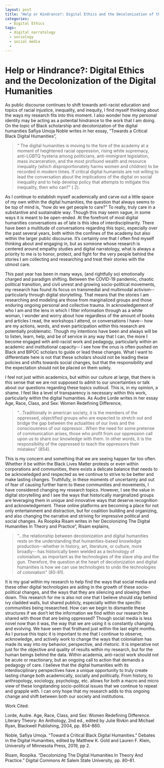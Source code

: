 ```yaml
---
layout: post
title: "Help or Hindrance?: Digital Ethics and the Decolonization of the Digital Humanities"
categories:
  - Digital Ethics
tags:
  - digital narratology
  - sociology
  - social media
  - 
---
```

# Help or Hindrance?: Digital Ethics and the Decolonization of the Digital Humanities

As public discourse continues to shift towards anti-racist education and topics of racial injustice, inequality, and inequity, I find myself thinking about the ways my research fits into this moment. I also wonder how my personal identity may be acting as a potential hindrance to the work that I am doing. On the topic of Black scholarship and decolonization of the digital humanities Safiya Umoja Noble writes in her essay, “Towards a Critical Black Digital Humanities”, 

>“ The digital humanities is moving to the fore of the academy at a moment of heightened racial oppression, rising white supremacy, anti-LGBTQ hysteria among politicians, anti-immigrant legislation, mass incarceration, and the most profound wealth and resource inequality (which disproportionately harms women and children) to be recorded in modern times. If critical digital humanists are not willing to lead the conversation about the implications of the digital on social inequality and to help develop policy that attempts to mitigate this inequality, then who can?” ( 2).
 
 As I continue to establish myself academically and carve out a little space of my own within the digital humanities, the question that always seems to be top of mind is, “how do we get people to care?” To really, truly care in a substantive and sustainable way. Though this may seem vague, in some ways it is meant to be open-ended. At the forefront of most digital humanities conversations as of late is this idea of interdisciplinarity. There have been a multitude of conversations regarding this topic, especially over the past several years, both within the confines of the academy but also within the larger public discourse. It’s certainly one that I often find myself thinking about and engaging in, but as someone whose research is centered around empathy studies and digital narratology, what is always a priority to me is to honor, protect, and fight for the very people behind the stories I am collecting and researching and treat their stories with the utmost care.
 
This past year has been in many ways, (and rightfully so) emotionally charged and paradigm shifting. Between the COVID-19 pandemic, chaotic political transition, and civil unrest and growing socio-political movements, my research has found its focus on transmedial and multimodal activism-- particularly through digital storytelling. That means that the stories I am researching and modeling are those from marginalized groups and those enduring ongoing personal and collective trauma. In acknowledgement of who I am and the lens in which I filter information through as a white woman, I wonder and worry about how regardless of the amount of books and articles I read, the workshops I attend, or conversations I have-- how are my actions, words, and even participation within this research are potentially problematic. Though my intentions have been and always will be to listen, learn, help, and be of service in any way that I can, the more I become engaged with anti-racist work and pedagogy, particularly within an academic and institutional capacity-- I see how the onus is often pushed on Black and BIPOC scholars to guide or lead these changes. What I want to differentiate here is not that these scholars should not be leading these policies and shifts towards social changes, but that the responsibility and the expectation should not be placed on them solely. 

I feel not just within academics, but within our culture at large, that there is this sense that we are not supposed to admit to our uncertainties or talk about our questions regarding these topics outloud. This is, in my opinion, a shame. I feel like a level of transparency is necessary within this work, particularly within the digital humanities. As Audre Lorde writes in her essay Age, Race, Class, and Sex: Women Redefining Difference,

>“...Traditionally in american society, it is the members of the oppressed, objectified groups who are expected to stretch out and bridge the gap between the actualities of our lives and the consciousness of our oppressor...When the need for some pretense of communication arises, those who profit from our oppression call upon us to share our knowledge with them. In other words, it is the responsibility of the oppressed to teach the oppressors their mistakes” (854).

This is my concern and something that we are seeing happen far too often. Whether it be within the Black Lives Matter protests or even within corporations and communities, there exists a delicate balance that needs to be acknowledged and respected as we continue to strive to be better and make lasting changes. Truthfully, in these moments of uncertainty and out of fear of causing further harm to these communities and movements, I have considered changing my research topics. However, I see the value in digital storytelling and I see the ways that historically marginalized groups are leveraging them in unique and innovative ways that deserve recognition and acknowledgement. These online platforms are becoming a place for not only entertainment and distraction, but for coalition building and organizing, and also changing the narrative and striving for impressive political and social changes. As Roopika Risam writes in her Decolonizing The Digital Humanities In Theory and Practice”, Risam explains, 

>"...the relationship between decolonization and digital humanities rests on the understanding that humanities-based knowledge production--whether in history, art, literature, or culture, more broadly-- has historically been wielded as a technology of colonialism, as important as the technologies of the slave ship and the gun. Therefore, the question at the heart of decolonization and digital humanities is how we can use technologies to undo the technologies of colonialism" (80-81).

It is my goal within my research to help find the ways that social media and these other digital technologies are aiding in the growth of these socio-political changes, and the ways that they are silencing and slowing them down. This research for me is also not one that I believe should stay behind ivy cladded walls, but shared publicly, especially within the specific communities being researched. How can we begin to dismantle these structures if we don’t let the information we find within our research be shared with those that are being oppressed? Though social media is less novel now than it was, the way that we are using it is constantly changing and evolving. We have seen that firsthand just within the last eight months. As I pursue this topic it is important to me that I continue to observe, acknowledge, and actively work to change the ways that colonialism has made its way into my behavior, perspective, and rhetoric. It is imperative not just for the objective and quality of results within my research, but for the human beings behind the data. Within academia, anti-racist work should not be acute or reactionary, but an ongoing call to action that demands a pedagogy of care. I believe that the digital humanities with its interdisciplinary perspectives have a unique opportunity to truly create lasting change both academically, socially and politically. From history, to anthropology, sociology, psychology, etc. allows for both a macro and micro view of these longstanding socio-political issues that we continue to repeat and grapple with. I can only hope that my research adds to this ongoing change and shift between both our society and institutions. 

Work Cited:

Lorde, Audre. Age, Race, Class, and Sex: Women Redefining Difference. Literary Theory: An Anthology, 2nd ed., edited by Julie Rivkin and Michael Ryan, Blackwell Publishing, 2004, pp. 854-860.

Noble, Safiya Umoja. "Toward a Critical Black Digital Humanities." Debates in the Digital Humanities, edited by Matthew K. Gold and Lauren F. Klein, University of Minnesota Press, 2019, pp 2.

Risam, Roopika. “Decolonizing The Digital Humanities In Theory And Practice.” Digital Commons At Salem State University, pp. 80–81.

